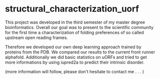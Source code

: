 # structural_characterization_uorf
This project was developed in the third semester of my master degree bioinformatics. Overall our goal was to present to the scientific community for the first time a characterization of folding preferences of so called upstream open reading frames.

Therefore we developed our own deep learning approach trained by proteins from the PDB. We compared our results to the current front runner alphafold.
Additionally we did basic statistics on uORFs and tried to get more informations by using iupred2a to predict their intrinsic disorder.

(more information will follow, please don't hesitate to contact me . . . )
